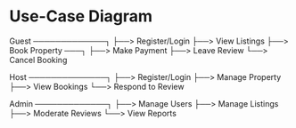 # Use-Case Diagram

Guest ─────────────┐
                   ├──> Register/Login
                   ├──> View Listings
                   ├──> Book Property ───┐
                   ├──> Make Payment     ├──> Leave Review
                   └──> Cancel Booking

Host ──────────────┐
                   ├──> Register/Login
                   ├──> Manage Property
                   ├──> View Bookings
                   └──> Respond to Review

Admin ─────────────┐
                   ├──> Manage Users
                   ├──> Manage Listings
                   ├──> Moderate Reviews
                   └──> View Reports
